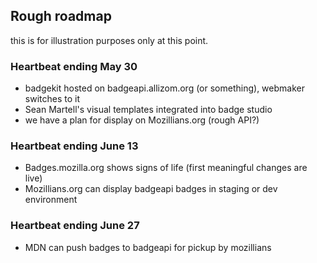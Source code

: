 ## Rough roadmap

this is for illustration purposes only at this point.

### Heartbeat ending May 30

* badgekit hosted on badgeapi.allizom.org (or something), webmaker switches to it
* Sean Martell's visual templates integrated into badge studio
* we have a plan for display on Mozillians.org (rough API?)

### Heartbeat ending June 13

* Badges.mozilla.org shows signs of life (first meaningful changes are live)
* Mozillians.org can display badgeapi badges in staging or dev environment

### Heartbeat ending June 27

* MDN can push badges to badgeapi for pickup by mozillians
